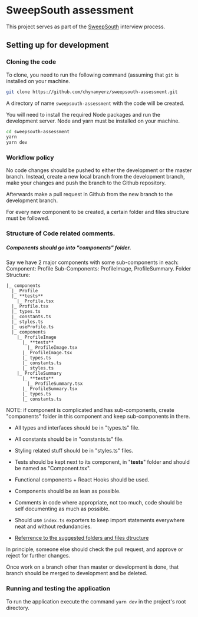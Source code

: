 # SweepSouth assessment

This project serves as part of the [SweepSouth](https://sweepsouth.com/) interview process.

## Setting up for development

### Cloning the code

To clone, you need to run the following command (assuming that `git` is installed on your machine.

```bash
git clone https://github.com/chynamyerz/sweepsouth-assessment.git
```

A directory of name `sweepsouth-assessment` with the code will be created.

You will need to install the required Node packages and run the development server. Node and yarn must be installed on your machine.

```bash
cd sweepsouth-assessment
yarn
yarn dev
```

### Workflow policy

No code changes should be pushed to either the development or the master branch.
Instead, create a new local branch from the development branch, make your changes and push the branch to the Github repository.

Afterwards make a pull request in Github from the new branch to the development branch.

For every new component to be created, a certain folder and files structure must be followed.

### Structure of Code related comments.

##### Components should go into "components" folder.

Say we have 2 major components with some sub-components in each:
Component: Profile
Sub-Components: ProfileImage, ProfileSummary.
Folder Structure:

```
|_ components
  |_ Profile
  |_ **tests**
    |_ Profile.tsx
  |_ Profile.tsx
  |_ types.ts
  |_ constants.ts
  |_ styles.ts
  |_ useProfile.ts
  |_ components
    |_ ProfileImage
      |_ **tests**
        |_ ProfileImage.tsx
      |_ ProfileImage.tsx
      |_ types.ts
      |_ constants.ts
      |_ styles.ts
    |_ ProfileSummary
      |_ **tests**
        |_ ProfileSummary.tsx
      |_ ProfileSummary.tsx
      |_ types.ts
      |_ constants.ts
```

NOTE: if component is complicated and has sub-components, create "components" folder in this component and keep sub-components in there.

- All types and interfaces should be in "types.ts" file.

- All constants should be in "constants.ts" file.

- Styling related stuff should be in "styles.ts" files.

- Tests should be kept next to its component, in "**tests**" folder and should be named as "Component.tsx".

- Functional components + React Hooks should be used.

- Components should be as lean as possible.

- Comments in code where appropriate, not too much, code should be self documenting as much as possible.

- Should use `index.ts` exporters to keep import statements everywhere neat and without redundancies.

- [Referrence to the suggested folders and files dtructure](https://hackernoon.com/structuring-projects-and-naming-components-in-react-1261b6e18d76)

In principle, someone else should check the pull request, and approve or reject for further changes.

Once work on a branch other than master or development is done, that branch should be merged to development and be deleted.

### Running and testing the application

To run the application execute the command `yarn dev` in the project's root directory.
